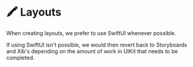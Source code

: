 # 🖍 Layouts

When creating layouts, we prefer to use SwiftUI whenever possible. 

If using SwiftUI isn't possible, we would then revert back to Storyboards and Xib's depending on the amount of work in UIKit that needs to be completed.